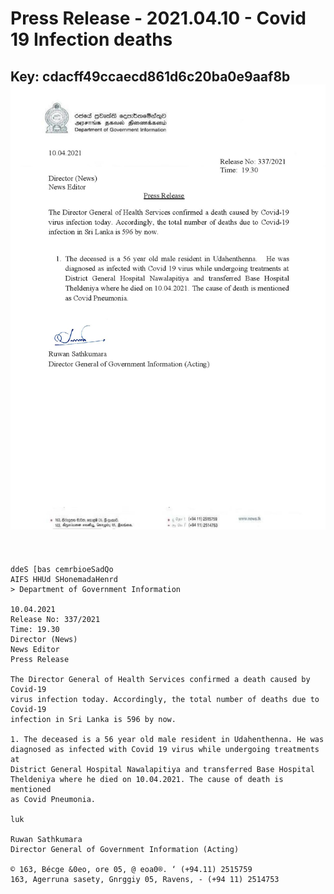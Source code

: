 # Press Release - 2021.04.10 - Covid 19 Infection deaths 
Key: cdacff49ccaecd861d6c20ba0e9aaf8b 
![img](img/cdacff49ccaecd861d6c20ba0e9aaf8b.jpg)
---
```
  

ddeS [bas cemrbioeSadQo
AIFS HHUd SHonemadaHenrd
> Department of Government Information

10.04.2021
Release No: 337/2021
Time: 19.30
Director (News)
News Editor
Press Release

The Director General of Health Services confirmed a death caused by Covid-19
virus infection today. Accordingly, the total number of deaths due to Covid-19
infection in Sri Lanka is 596 by now.

1. The deceased is a 56 year old male resident in Udahenthenna. He was
diagnosed as infected with Covid 19 virus while undergoing treatments at
District General Hospital Nawalapitiya and transferred Base Hospital
Theldeniya where he died on 10.04.2021. The cause of death is mentioned
as Covid Pneumonia.

luk

Ruwan Sathkumara
Director General of Government Information (Acting)

© 163, Bécge &0eo, ore 05, @ eoa0®. ‘ (+94.11) 2515759
163, Agerruna sasety, Gnrggiy 05, Ravens, - (+94 11) 2514753

```
